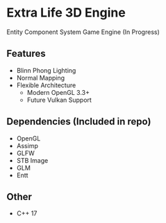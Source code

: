 # Extra Life 3D Engine
Entity Component System Game Engine (In Progress)

## Features
- Blinn Phong Lighting
- Normal Mapping
- Flexible Architecture
  - Modern OpenGL 3.3+
  - Future Vulkan Support
## Dependencies (Included in repo)
- OpenGL
- Assimp
- GLFW
- STB Image
- GLM
- Entt
## Other
- C++ 17


